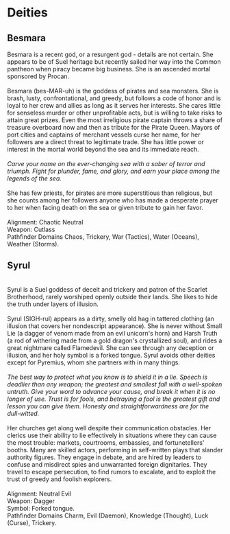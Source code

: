 # Deities

## Besmara
Besmara is a recent god, or a resurgent god - details are not certain. She appears to be of Suel heritage but recently sailed her way into the Common pantheon when piracy became big business. She is an ascended mortal sponsored by Procan.
</br></br>
Besmara (bes-MAR-uh) is the goddess of pirates and sea monsters. She is brash, lusty, confrontational, and greedy, but follows a code of honor and is loyal to her crew and allies as long as it serves her interests. She cares little for senseless murder or other unprofitable acts, but is willing to take risks to attain great prizes. Even the most irreligious pirate captain throws a share of treasure overboard now and then as tribute for the Pirate Queen. Mayors of port cities and captains of merchant vessels curse her name, for her followers are a direct threat to legitimate trade. She has little power or interest in the mortal world beyond the sea and its immediate reach.
</br></br>
<i>Carve your name on the ever-changing sea with a saber of terror and triumph. Fight for plunder, fame, and glory, and earn your place among the legends of the sea.</i>
</br></br>
She has few priests, for pirates are more superstitious than religious, but she counts among her followers anyone who has made a desperate prayer to her when facing death on the sea or given tribute to gain her favor.
</br></br>
Alignment: Chaotic Neutral
</br>
Weapon: Cutlass
</br>
Pathfinder Domains
Chaos, Trickery, War (Tactics), Water (Oceans), Weather (Storms).
</br>
## Syrul
</br>
Syrul is a Suel goddess of deceit and trickery and patron of the Scarlet Brotherhood, rarely worshiped openly outside their lands. She likes to hide the truth under layers of illusion.
</br></br>
Syrul (SIGH-rul) appears as a dirty, smelly old hag in tattered clothing (an illusion that covers her nondescript appearance). She is never without Small Lie (a dagger of venom made from an evil unicorn's horn) and Harsh Truth (a rod of withering made from a gold dragon's crystallized soul), and rides a great nightmare called Flamedevil. She can see through any deception or illusion, and her holy symbol is a forked tongue. Syrul avoids other deities except for Pyremius, whom she partners with in many things.
</br></br>
<i>The best way to protect what you know is to shield it in a lie. Speech is deadlier than any weapon; the greatest and smallest fall with a well-spoken untruth. Give your word to advance your cause, and break it when it is no longer of use. Trust is for fools, and betraying a fool is the greatest gift and lesson you can give them. Honesty and straightforwardness are for the dull-witted.</i>
</br></br>
Her churches get along well despite their communication obstacles. Her clerics use their ability to lie effectively in situations where they can cause the most trouble: markets, courtrooms, embassies, and fortunetellers' booths. Many are skilled actors, performing in self-written plays that slander authority figures. They engage in debate, and are hired by leaders to confuse and misdirect spies and unwarranted foreign dignitaries. They travel to escape persecution, to find rumors to escalate, and to exploit the trust of greedy and foolish explorers.
</br></br>
Alignment: Neutral Evil
</br>
Weapon: Dagger
</br>
Symbol: Forked tongue.
</br>
Pathfinder Domains
Charm, Evil (Daemon), Knowledge (Thought), Luck (Curse), Trickery.
</br></br>